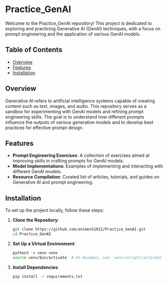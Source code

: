 # Practice_GenAI

Welcome to the Practice_GenAI repository! This project is dedicated to exploring and practicing Generative AI (GenAI) techniques, with a focus on prompt engineering and the application of various GenAI models.

## Table of Contents

- [Overview](#overview)
- [Features](#features)
- [Installation](#installation)

## Overview

Generative AI refers to artificial intelligence systems capable of creating content such as text, images, and audio. This repository serves as a sandbox for experimenting with GenAI models and refining prompt engineering skills. The goal is to understand how different prompts influence the outputs of various generative models and to develop best practices for effective prompt design.

## Features

- **Prompt Engineering Exercises**: A collection of exercises aimed at improving skills in crafting prompts for GenAI models.
- **Model Implementations**: Examples of implementing and interacting with different GenAI models.
- **Resource Compilation**: Curated list of articles, tutorials, and guides on Generative AI and prompt engineering.

## Installation

To set up the project locally, follow these steps:

1. **Clone the Repository**:

   ```bash
   git clone https://github.com/animesh1012/Practice_GenAI.git
   cd Practice_GenAI

2. **Set Up a Virtual Environment**:
   
   ```bash
   python3 -m venv venv
   source venv/bin/activate  # On Windows, use `venv\Scripts\activate`

4. **Install Dependencies**:
   
   ```bash
   pip install -r requirements.txt
